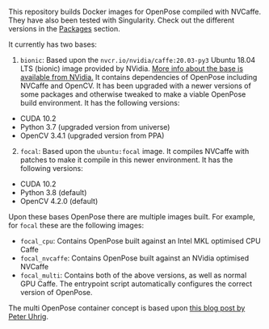 This repository builds Docker images for OpenPose compiled with NVCaffe. They have also been tested with Singularity. Check out the different versions in the [Packages](https://github.com/frankier?tab=packages&repo_name=openpose_containers) section.

It currently has two bases:

 1. `bionic`: Based upon the `nvcr.io/nvidia/caffe:20.03-py3` Ubuntu 18.04 LTS (bionic) image provided by NVidia. [More info about the base is available from NVidia.](https://docs.nvidia.com/deeplearning/frameworks/caffe-release-notes/rel_20-03.html#rel_20-03) It contains dependencies of OpenPose including NVCaffe and OpenCV. It has been upgraded with a newer versions of some packages and otherwise tweaked to make a viable OpenPose build environment. It has the following versions:
  * CUDA 10.2
  * Python 3.7 (upgraded version from universe)
  * OpenCV 3.4.1 (upgraded version from PPA)
 2. `focal`: Based upon the `ubuntu:focal` image. It compiles NVCaffe with
    patches to make it compile in this newer environment. It has the following
    versions:
  * CUDA 10.2
  * Python 3.8 (default)
  * OpenCV 4.2.0 (default)

Upon these bases OpenPose there are multiple images built. For example, for
`focal` these are the following images:

 * `focal_cpu`: Contains OpenPose built against an Intel MKL optimised CPU Caffe
 * `focal_nvcaffe`: Contains OpenPose built against an NVidia optimised NVCaffe
 * `focal_multi`: Contains both of the above versions, as well as normal GPU
   Caffe. The entrypoint script automatically configures the correct version of
   OpenPose.

The multi OpenPose container concept is based upon [this blog post by Peter
Uhrig](peter-uhrig.de/openpose-with-nvcaffe-in-a-singularity-container-with-support-for-multiple-architectures/).
